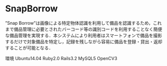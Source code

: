 ﻿# SnapBorrow
”Snap Borrow”は画像による特定物体認識を利用して備品を認識するため，これまで備品管理に必要とされたバーコード等の識別コードを利用することなく簡便な備品管理を実現する．本システムにより利用者はスマートフォンで備品を撮影するだけで対象備品を特定し，記録を残しながら容易に備品を登録・貸出・返却することが可能となる．

環境
Ubuntu14.04
Ruby2.0
Rails3.2
MySQL5
OpenCV3
